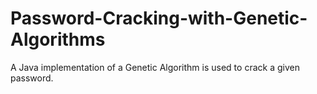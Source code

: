 # Password-Cracking-with-Genetic-Algorithms
A Java implementation of a Genetic Algorithm is used to crack a given password.
